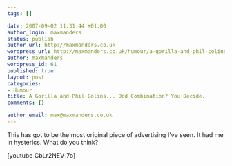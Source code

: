 ```yaml
--- 
tags: []

date: 2007-09-02 11:31:44 +01:00
author_login: maxmanders
status: publish
author_url: http://maxmanders.co.uk
wordpress_url: http://maxmanders.co.uk/humour/a-gorilla-and-phil-colins-odd-combination-you-decide/
author: maxmanders
wordpress_id: 61
published: true
layout: post
categories: 
- Humour
title: A Gorilla and Phil Colins... Odd Combination? You Decide.
comments: []

author_email: max@maxmanders.co.uk
---
```

<p>This has got to be the most original piece of advertising I've seen.  It had me in hysterics.  What do you think?</p>
<p>[youtube CbLr2NEV_7o]</p>
